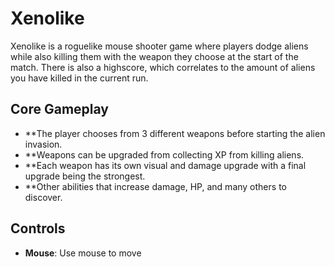 # Xenolike

Xenolike is a roguelike mouse shooter game where players dodge aliens while also killing them with the weapon they choose at the start of the match. There is also a highscore, which correlates to the amount of aliens you have killed in the current run.

## Core Gameplay
- **The player chooses from 3 different weapons before starting the alien invasion.
- **Weapons can be upgraded from collecting XP from killing aliens.
- **Each weapon has its own visual and damage upgrade with a final upgrade being the strongest.
- **Other abilities that increase damage, HP, and many others to discover.

## Controls
- **Mouse**: Use mouse to move
